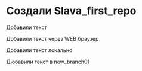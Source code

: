 ﻿# Создали Slava_first_repo

Добавили текст

Добавили текст через WEB браузер

Добавили текст локально

Дюбавили текст в new_branch01